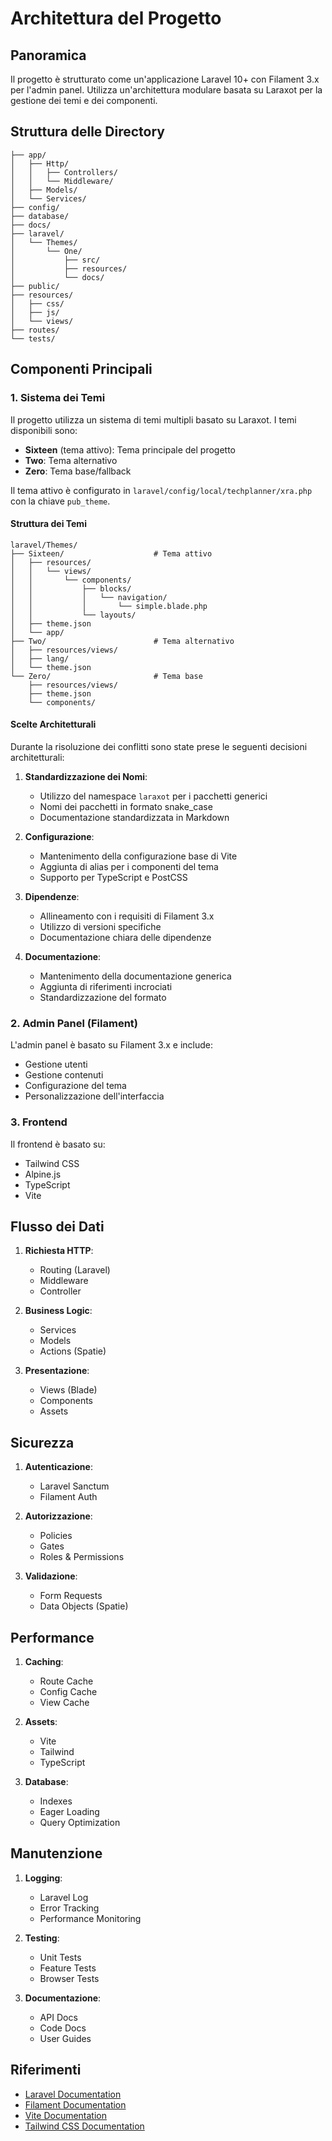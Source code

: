 # Architettura del Progetto

## Panoramica

Il progetto è strutturato come un'applicazione Laravel 10+ con Filament 3.x per l'admin panel. Utilizza un'architettura modulare basata su Laraxot per la gestione dei temi e dei componenti.

## Struttura delle Directory

```
├── app/
│   ├── Http/
│   │   ├── Controllers/
│   │   └── Middleware/
│   ├── Models/
│   └── Services/
├── config/
├── database/
├── docs/
├── laravel/
│   └── Themes/
│       └── One/
│           ├── src/
│           ├── resources/
│           └── docs/
├── public/
├── resources/
│   ├── css/
│   ├── js/
│   └── views/
├── routes/
└── tests/
```

## Componenti Principali

### 1. Sistema dei Temi

Il progetto utilizza un sistema di temi multipli basato su Laraxot. I temi disponibili sono:

- **Sixteen** (tema attivo): Tema principale del progetto
- **Two**: Tema alternativo
- **Zero**: Tema base/fallback

Il tema attivo è configurato in `laravel/config/local/techplanner/xra.php` con la chiave `pub_theme`.

#### Struttura dei Temi

```
laravel/Themes/
├── Sixteen/                    # Tema attivo
│   ├── resources/
│   │   └── views/
│   │       └── components/
│   │           ├── blocks/
│   │           │   └── navigation/
│   │           │       └── simple.blade.php
│   │           └── layouts/
│   ├── theme.json
│   └── app/
├── Two/                        # Tema alternativo
│   ├── resources/views/
│   ├── lang/
│   └── theme.json
└── Zero/                       # Tema base
    ├── resources/views/
    ├── theme.json
    └── components/
```

#### Scelte Architetturali

Durante la risoluzione dei conflitti sono state prese le seguenti decisioni architetturali:

1. **Standardizzazione dei Nomi**:
   - Utilizzo del namespace `laraxot` per i pacchetti generici
   - Nomi dei pacchetti in formato snake_case
   - Documentazione standardizzata in Markdown

2. **Configurazione**:
   - Mantenimento della configurazione base di Vite
   - Aggiunta di alias per i componenti del tema
   - Supporto per TypeScript e PostCSS

3. **Dipendenze**:
   - Allineamento con i requisiti di Filament 3.x
   - Utilizzo di versioni specifiche
   - Documentazione chiara delle dipendenze

4. **Documentazione**:
   - Mantenimento della documentazione generica
   - Aggiunta di riferimenti incrociati
   - Standardizzazione del formato

### 2. Admin Panel (Filament)

L'admin panel è basato su Filament 3.x e include:
- Gestione utenti
- Gestione contenuti
- Configurazione del tema
- Personalizzazione dell'interfaccia

### 3. Frontend

Il frontend è basato su:
- Tailwind CSS
- Alpine.js
- TypeScript
- Vite

## Flusso dei Dati

1. **Richiesta HTTP**:
   - Routing (Laravel)
   - Middleware
   - Controller

2. **Business Logic**:
   - Services
   - Models
   - Actions (Spatie)

3. **Presentazione**:
   - Views (Blade)
   - Components
   - Assets

## Sicurezza

1. **Autenticazione**:
   - Laravel Sanctum
   - Filament Auth

2. **Autorizzazione**:
   - Policies
   - Gates
   - Roles & Permissions

3. **Validazione**:
   - Form Requests
   - Data Objects (Spatie)

## Performance

1. **Caching**:
   - Route Cache
   - Config Cache
   - View Cache

2. **Assets**:
   - Vite
   - Tailwind
   - TypeScript

3. **Database**:
   - Indexes
   - Eager Loading
   - Query Optimization

## Manutenzione

1. **Logging**:
   - Laravel Log
   - Error Tracking
   - Performance Monitoring

2. **Testing**:
   - Unit Tests
   - Feature Tests
   - Browser Tests

3. **Documentazione**:
   - API Docs
   - Code Docs
   - User Guides

## Riferimenti

- [Laravel Documentation](https://laravel.com/docs)
- [Filament Documentation](https://filamentphp.com/docs)
- [Vite Documentation](https://vitejs.dev/guide)
- [Tailwind CSS Documentation](https://tailwindcss.com/docs) 